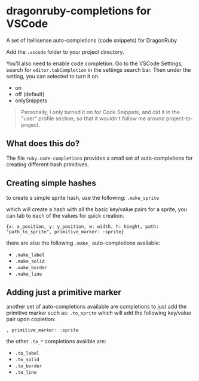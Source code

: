 # dragonruby-completions for VSCode
A set of Itellisense auto-completions (code snippets) for DragonRuby

Add the `.vscode` folder to your project directory.

You'll also need to enable code completion. Go to the VSCode Settings, search for `editor.tabCompletion` in the settings search bar.
Then under the setting, you can selected to turn it on.
 * on
 * off (default)
 * onlySnippets

> Personally, I only turned it on for Code Snippets, and did it in the "user" profile section, so that it wouldn't follow me around project-to-project.

## What does this do?

The file `ruby.code-completions` provides a small set of auto-completions for creating different hash primitives.

## Creating simple hashes

to create a simple sprite hash, use the following:
 `.make_sprite`

 which will create a hash with all the basic key/value pairs for a sprite, you can tab to each of the values for quick creation.

 `{x: x_position, y: y_position, w: width, h: hieght, path: "path_to_sprite", primitive_marker: :sprite}`

 there are also the following `.make_` auto-completions available:

 * `.make_label`
 * `.make_solid`
 * `.make_border`
 * `.make_line`

## Adding just a primitive marker

another set of auto-completions available are completions to just add the primitive marker such as:
 `.to_sprite`
 which will add the following key/value pair upon copletion:

 `, primitive_marker: :sprite`

 the other `.to_*` completions availble are:

 * `.to_label`
 * `.to_solid`
 * `.to_border`
 * `.to_line`
